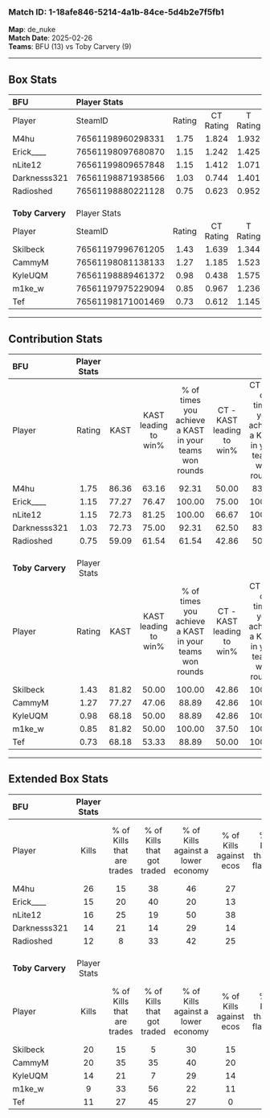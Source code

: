 ### Match ID: 1-18afe846-5214-4a1b-84ce-5d4b2e7f5fb1  
**Map**: de_nuke  
**Match Date**: 2025-02-26  
**Teams**: BFU (13) vs Toby Carvery (9)  

---  

## Box Stats  

| **BFU**          | Player Stats      |        |           |          |       |       |       |         |        |      |     |
| :- | :- | :-: | :-: | :-: | :-: | :-: | :-: | :-: | :-: | :-: | :-: |
| Player           | SteamID           | Rating | CT Rating | T Rating | KAST  |  ADR  | Kills | Assists | Deaths | K/D  | HS% |
| M4hu             | 76561198960298331 |  1.75  |   1.824   |  1.932   | 86.36 | 121.8 |  26   |    8    |   16   | 1.63 | 38  |
| Erick____        | 76561198097680870 |  1.15  |   1.242   |  1.425   | 77.27 | 82.2  |  15   |    8    |   15   | 1.00 | 26  |
| nLite12          | 76561199809657848 |  1.15  |   1.412   |  1.071   | 72.73 | 81.4  |  16   |    6    |   15   | 1.07 | 62  |
| Darknesss321     | 76561198871938566 |  1.03  |   0.744   |  1.401   | 72.73 | 59.1  |  14   |    4    |   13   | 1.08 | 50  |
| Radioshed        | 76561198880221128 |  0.75  |   0.623   |  0.952   | 59.09 | 55.6  |  12   |    4    |   17   | 0.71 | 25  |
|                  |                   |        |           |          |       |       |       |         |        |      |     |
|                  |                   |        |           |          |       |       |       |         |        |      |     |
|                  |                   |        |           |          |       |       |       |         |        |      |     |
| **Toby Carvery** | Player Stats      |        |           |          |       |       |       |         |        |      |     |
| Player           | SteamID           | Rating | CT Rating | T Rating | KAST  |  ADR  | Kills | Assists | Deaths | K/D  | HS% |
| Skilbeck         | 76561197996761205 |  1.43  |   1.639   |  1.344   | 81.82 | 93.5  |  20   |    5    |   14   | 1.43 | 60  |
| CammyM           | 76561198081138133 |  1.27  |   1.185   |  1.523   | 77.27 | 90.0  |  20   |    2    |   18   | 1.11 | 30  |
| KyleUQM          | 76561198889461372 |  0.98  |   0.438   |  1.575   | 68.18 | 72.6  |  14   |    5    |   16   | 0.88 |  7  |
| m1ke_w           | 76561197975229094 |  0.85  |   0.967   |  1.236   | 81.82 | 82.6  |   9   |    7    |   19   | 0.47 | 55  |
| Tef              | 76561198171001469 |  0.73  |   0.612   |  1.145   | 68.18 | 46.8  |  11   |    6    |   18   | 0.61 | 36  |
---  

## Contribution Stats  

| **BFU**          | Player Stats |       |                      |                                                        |                           |                                                             |                          |                                                            |
| :- | :-: | :-: | :-: | :-: | :-: | :-: | :-: | :-: |
| Player           |    Rating    | KAST  | KAST leading to win% | % of times you achieve a KAST in your teams won rounds | CT - KAST leading to win% | CT - % of times you achieve a KAST in your teams won rounds | T - KAST leading to win% | T - % of times you achieve a KAST in your teams won rounds |
| M4hu             |     1.75     | 86.36 |        63.16         |                         92.31                          |           50.00           |                            83.33                            |          77.78           |                           100.00                           |
| Erick____        |     1.15     | 77.27 |        76.47         |                         100.00                         |           75.00           |                           100.00                            |          77.78           |                           100.00                           |
| nLite12          |     1.15     | 72.73 |        81.25         |                         100.00                         |           66.67           |                           100.00                            |          100.00          |                           100.00                           |
| Darknesss321     |     1.03     | 72.73 |        75.00         |                         92.31                          |           62.50           |                            83.33                            |          87.50           |                           100.00                           |
| Radioshed        |     0.75     | 59.09 |        61.54         |                         61.54                          |           42.86           |                            50.00                            |          83.33           |                           71.43                            |
|                  |              |       |                      |                                                        |                           |                                                             |                          |                                                            |
|                  |              |       |                      |                                                        |                           |                                                             |                          |                                                            |
|                  |              |       |                      |                                                        |                           |                                                             |                          |                                                            |
| **Toby Carvery** | Player Stats |       |                      |                                                        |                           |                                                             |                          |                                                            |
| Player           |    Rating    | KAST  | KAST leading to win% | % of times you achieve a KAST in your teams won rounds | CT - KAST leading to win% | CT - % of times you achieve a KAST in your teams won rounds | T - KAST leading to win% | T - % of times you achieve a KAST in your teams won rounds |
| Skilbeck         |     1.43     | 81.82 |        50.00         |                         100.00                         |           42.86           |                           100.00                            |          54.55           |                           100.00                           |
| CammyM           |     1.27     | 77.27 |        47.06         |                         88.89                          |           42.86           |                           100.00                            |          50.00           |                           83.33                            |
| KyleUQM          |     0.98     | 68.18 |        50.00         |                         88.89                          |           42.86           |                           100.00                            |          55.56           |                           83.33                            |
| m1ke_w           |     0.85     | 81.82 |        50.00         |                         100.00                         |           37.50           |                           100.00                            |          60.00           |                           100.00                           |
| Tef              |     0.73     | 68.18 |        53.33         |                         88.89                          |           50.00           |                           100.00                            |          55.56           |                           83.33                            |
---  

## Extended Box Stats  

| **BFU**          | Player Stats |                            |                            |                                    |                         |                              |                                 |        |                             |                                     |                          |                               |                            |
| :- | :-: | :-: | :-: | :-: | :-: | :-: | :-: | :-: | :-: | :-: | :-: | :-: | :-: |
| Player           |    Kills     | % of Kills that are trades | % of Kills that got traded | % of Kills against a lower economy | % of Kills against ecos | % of Kills that are flawless | % of Kills that are close duels | Deaths | % of Deaths that get traded | % of Deaths against a lower economy | % of Deaths against ecos | % of Deaths that are flawless | % of Deaths that are close |
| M4hu             |      26      |             15             |             38             |                 46                 |           27            |              65              |                8                |   16   |             31              |                 25                  |            6             |              69               |             0              |
| Erick____        |      15      |             20             |             40             |                 20                 |           13            |              47              |                0                |   15   |             47              |                 27                  |            13            |              47               |             0              |
| nLite12          |      16      |             25             |             19             |                 50                 |           38            |              75              |                0                |   15   |             27              |                 40                  |            20            |              80               |             7              |
| Darknesss321     |      14      |             21             |             14             |                 29                 |           14            |              93              |                7                |   13   |             15              |                 31                  |            8             |              92               |             0              |
| Radioshed        |      12      |             8              |             33             |                 42                 |           25            |              83              |                8                |   17   |              6              |                 18                  |            0             |              82               |             0              |
|                  |              |                            |                            |                                    |                         |                              |                                 |        |                             |                                     |                          |                               |                            |
|                  |              |                            |                            |                                    |                         |                              |                                 |        |                             |                                     |                          |                               |                            |
|                  |              |                            |                            |                                    |                         |                              |                                 |        |                             |                                     |                          |                               |                            |
| **Toby Carvery** | Player Stats |                            |                            |                                    |                         |                              |                                 |        |                             |                                     |                          |                               |                            |
| Player           |    Kills     | % of Kills that are trades | % of Kills that got traded | % of Kills against a lower economy | % of Kills against ecos | % of Kills that are flawless | % of Kills that are close duels | Deaths | % of Deaths that get traded | % of Deaths against a lower economy | % of Deaths against ecos | % of Deaths that are flawless | % of Deaths that are close |
| Skilbeck         |      20      |             15             |             5              |                 30                 |           15            |              80              |                0                |   14   |             21              |                 14                  |            0             |              71               |             7              |
| CammyM           |      20      |             35             |             35             |                 40                 |           20            |              75              |                5                |   18   |             22              |                 22                  |            6             |              61               |             6              |
| KyleUQM          |      14      |             21             |             7              |                 29                 |           14            |              64              |                0                |   16   |             25              |                 19                  |            0             |              94               |             0              |
| m1ke_w           |      9       |             33             |             56             |                 22                 |           11            |              56              |                0                |   19   |             37              |                 16                  |            5             |              68               |             11             |
| Tef              |      11      |             27             |             45             |                 27                 |            0            |              73              |                0                |   18   |             39              |                 17                  |            6             |              78               |             0              |

